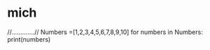 # mich

//.............//
Numbers =[1,2,3,4,5,6,7,8,9,10]
for numbers in Numbers:
    print(numbers)
